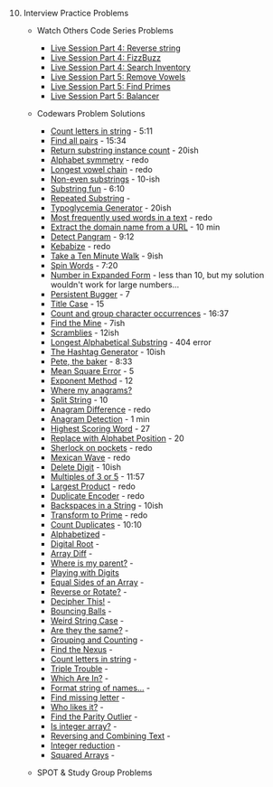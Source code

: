 10. Interview Practice Problems
    - Watch Others Code Series Problems
      - [Live Session Part 4: Reverse string](./practice_problems/reverse_string.rb) 
      - [Live Session Part 4: FizzBuzz](./practice_problems/fizzbuzz.rb)
      - [Live Session Part 4: Search Inventory](./practice_problems/search_inven.rb)
      - [Live Session Part 5: Remove Vowels](./practice_problems/rem_vowels.rb) 
      - [Live Session Part 5: Find Primes](./practice_problems/find_primes.rb)
      - [Live Session Part 5: Balancer](./practice_problems/balancer.rb) 

    - Codewars Problem Solutions
      - [Count letters in string](https://www.codewars.com/kata/5808ff71c7cfa1c6aa00006d/solutions/ruby) - 5:11
      - [Find all pairs](https://www.codewars.com/kata/reviews/5cfa5e532ad4650001e63fe8/groups/60aeacf889308900019475e6) - 15:34
      - [Return substring instance count](https://www.codewars.com/kata/reviews/516f30297c907a79f200067b/groups/60aeafeb8930890001947662) - 20ish
      - [Alphabet symmetry](https://www.codewars.com/kata/reviews/5a0a9754d16cba93d900115b/groups/60aeb458534d1f0001f1149d) - redo
      - [Longest vowel chain](https://www.codewars.com/kata/reviews/5a1275d736c5d19eed002742/groups/60aeb640a3a2cf0001e0e99f) - redo
      - [Non-even substrings](https://www.codewars.com/kata/reviews/5a0a8ba68e5bf11cfd003b74/groups/60aeb82ea3a2cf0001e0e9d6) - 10-ish
      - [Substring fun](https://www.codewars.com/kata/reviews/56ce2da25b477c620000002e/groups/5e03c145884174000112580b) - 6:10
      - [Repeated Substring](https://www.codewars.com/kata/reviews/54f0fce7210f75c03e000084/groups/60aebf9e1a594600010741af) - 
      - [Typoglycemia Generator](https://www.codewars.com/kata/55953e906851cf2441000032/train/ruby) - 20ish
      - [Most frequently used words in a text](https://www.codewars.com/kata/51e056fe544cf36c410000fb/train/ruby) - redo
      - [Extract the domain name from a URL](https://www.codewars.com/kata/514a024011ea4fb54200004b/train/ruby) - 10 min
      - [Detect Pangram](https://www.codewars.com/kata/reviews/5bf0a06ff8c527ebda000a4e/groups/60aed668534d1f0001f1182b) - 9:12
      - [Kebabize](https://www.codewars.com/kata/reviews/57fff6c11bb504ea980000b7/groups/60aedaa8a3a2cf0001e0ee01) - redo
      - [Take a Ten Minute Walk](https://www.codewars.com/kata/reviews/55162ffa77dd9e7bc1000156/groups/60aedf90aec59d000148041a) - 9ish
      - [Spin Words](https://www.codewars.com/kata/reviews/5270aad4b1aa038d2c000189/groups/60aee1a20b93b600017ea884) - 7:20
      - [Number in Expanded Form](https://www.codewars.com/kata/reviews/58464e0b2435fa35d3000032/groups/60aee4ba534d1f0001f11952) - less than 10, but my solution wouldn't work for large numbers...
      - [Persistent Bugger](https://www.codewars.com/kata/reviews/55c6bf11fc0d91691700002b/groups/60aee6deb2e7e90001fa39e3) - 7
      - [Title Case](https://www.codewars.com/kata/reviews/5202f9e6a402dd033c00002a/groups/60aef048367b2e0001fcabef) - 15
      - [Count and group character occurrences](https://www.codewars.com/kata/reviews/543e839381b5fd5833000367/groups/60aef5fc367b2e0001fcac56) - 16:37
      - [Find the Mine](https://www.codewars.com/kata/reviews/528d9fc1be46d19081000640/groups/60b151c65337d70001b122b4) - 7ish
      - [Scramblies](https://www.codewars.com/kata/reviews/55f0b9dc6be0544bd30002d5/groups/60b154d14f44260001527e93) - 12ish
      - [Longest Alphabetical Substring](./practice_problems/cw_longest_alpha_substring.rb) - 404 error
      - [The Hashtag Generator](https://www.codewars.com/kata/reviews/5412c2f9648162f83100007a/groups/60b15ec34f44260001527fb4) - 10ish 
      - [Pete, the baker](https://www.codewars.com/kata/reviews/5d7868df14c1b900011334b7/groups/60b16983d4810c0001f40468) - 8:33
      - [Mean Square Error](https://www.codewars.com/kata/reviews/5e31d087db8fbd00017d6bec/groups/60b16c04d4810c0001f4049e) - 5 
      - [Exponent Method](https://www.codewars.com/kata/reviews/5251f642dc71af49250002db/groups/60b16dced4810c0001f404d4) - 12
      - [Where my anagrams?](https://www.codewars.com/kata/reviews/523b40a5ad90113c2b00000f/groups/60b16f94963b480001b0d537)
      - [Split String](https://www.codewars.com/kata/reviews/516f30267c907a79f2000466/groups/60b17190d4810c0001f40545) - 10
      - [Anagram Difference](https://www.codewars.com/kata/5b1b27c8f60e99a467000041) - redo
      - [Anagram Detection](https://www.codewars.com/kata/reviews/54ff7a98bae8cd4b6e0003ca/groups/60b672135e3f1d0001d841a9) - 1 min
      - [Highest Scoring Word](./practice_problems/highest_scoring.rb) - 27
      - [Replace with Alphabet Position](./practice_problems/replace_alphabet.rb) - 20
      - [Sherlock on pockets](./practice_problems/sherlock_pockets.rb) - redo
      - [Mexican Wave](./practice_problems/mexican_wave.rb) - redo
      - [Delete Digit](./practice_problems/delete_digit.rb) - 10ish
      - [Multiples of 3 or 5](./practice_problems/multiples_3_5.rb) - 11:57
      - [Largest Product](./practice_problems/largest_product.rb) - redo
      - [Duplicate Encoder](./practice_problems/duplicate_encoder.rb) - redo
      - [Backspaces in a String](./practice_problems/backspaces_str.rb) - 10ish
      - [Transform to Prime](./practice_problems/transform_prime.rb) - redo
      - [Count Duplicates](./practice_problems/counting_dup.rb) - 10:10
      - [Alphabetized](./practice_problems/alphabetized.rb) - 
      - [Digital Root](./practice_problems/digital_root.rb) - 
      - [Array Diff](./practice_problems/array_diff.rb) - 
      - [Where is my parent?](./practice_problems/wheres_parent.rb) -
      - [Playing with Digits](./practice_problems/playing_digits.rb) 
      - [Equal Sides of an Array](./practice_problems/equal_sides.rb) - 
      - [Reverse or Rotate?](./practice_problems/reverse_rotate.rb) - 
      - [Decipher This!](./practice_problems/decipher_this.rb) -
      - [Bouncing Balls](./practice_problems/bouncing_balls.rb) -
      - [Weird String Case](./practice_problems/weird_str_case.rb) - 
      - [Are they the same?](./practice_problems/same_or_no.rb) - 
      - [Grouping and Counting](./practice_problems/grouping_counting.rb) - 
      - [Find the Nexus](./practice_problems/nexus_codewars.rb) - 
      - [Count letters in string](./practice_problems/count_let_str.rb) - 
      - [Triple Trouble](./practice_problems/triple_trouble.rb) -
      - [Which Are In?](./practice_problems/which_r_n.rb) - 
      - [Format string of names...](./practice_problems/format_str.rb) - 
      - [Find missing letter](./practice_problems/finding_miss_let.rb) - 
      - [Who likes it?](./practice_problems/who_like_it.rb) - 
      - [Find the Parity Outlier](./practice_problems/find_parity.rb) - 
      - [Is integer array?](./practice_problems/int_arr.rb) - 
      - [Reversing and Combining Text](./practice_problems/reverse_combine.rb) - 
      - [Integer reduction](./practice_problems/int_reduct.rb) - 
      - [Squared Arrays](./practice_problems/sq) -
    - SPOT & Study Group Problems
